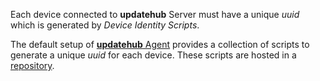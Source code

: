 Each device connected to **updatehub** Server must have a unique *uuid* which is generated
by *Device Identity Scripts*.

The default setup of [**updatehub** Agent](/advanced/updatehub-agent/overview.md)
provides a collection of scripts to generate a unique *uuid* for each device.
These scripts are hosted in a [repository](https://github.com/updatehub/device-identity).
